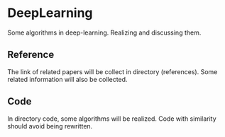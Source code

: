 # DeepLearning
Some algorithms in deep-learning. Realizing and discussing them.

## Reference 
The link of related papers will be collect in directory (references). Some related information will also be collected.

## Code
In directory code, some algorithms will be realized. Code with similarity should avoid being rewritten.


